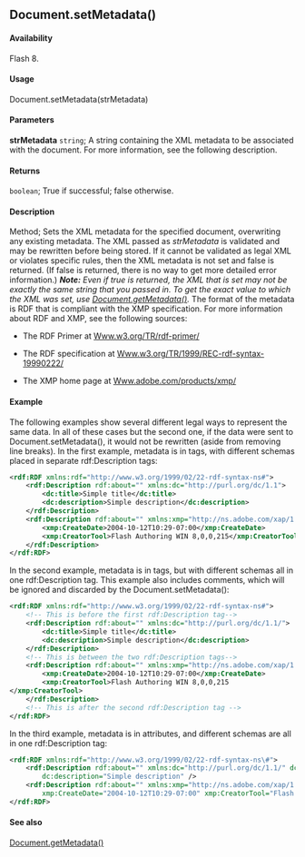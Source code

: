 ## Document.setMetadata()

#### Availability

Flash 8.

#### Usage

Document.setMetadata(strMetadata)

#### Parameters

**strMetadata** `string`; A string containing the XML metadata to be associated with the document. For more information, see the following description.

#### Returns

`boolean`; True if successful; false otherwise.

#### Description

Method; Sets the XML metadata for the specified document, overwriting any existing metadata. The XML passed as *strMetadata* is validated and may be rewritten before being stored. If it cannot be validated as legal XML or violates specific rules, then the XML metadata is not set and false is returned. (If false is returned, there is no way to get more detailed error information.)
***Note:** Even if true is returned, the XML that is set may not be exactly the same string that you passed in. To get the exact value to which the XML was set, use [Document.getMetadata()](../Document_object/Document80.md).*
The format of the metadata is RDF that is compliant with the XMP specification. For more information about RDF and XMP, see the following sources:

- The RDF Primer at [Www.w3.org/TR/rdf-primer/](http://www.w3.org/TR/rdf-primer/)

- The RDF specification at [Www.w3.org/TR/1999/REC-rdf-syntax-19990222/](http://www.w3.org/TR/1999/REC-rdf-syntax-19990222/)

- The XMP home page at [Www.adobe.com/products/xmp/](http://www.adobe.com/products/xmp/)

#### Example

The following examples show several different legal ways to represent the same data. In all of these cases but the second one, if the data were sent to Document.setMetadata(), it would not be rewritten (aside from removing line breaks).
In the first example, metadata is in tags, with different schemas placed in separate rdf:Description tags:

```xml
<rdf:RDF xmlns:rdf="http://www.w3.org/1999/02/22-rdf-syntax-ns#">
    <rdf:Description rdf:about="" xmlns:dc="http://purl.org/dc/1.1">
        <dc:title>Simple title</dc:title>
        <dc:description>Simple description</dc:description>
    </rdf:Description>
    <rdf:Description rdf:about="" xmlns:xmp="http://ns.adobe.com/xap/1.0/">
        <xmp:CreateDate>2004-10-12T10:29-07:00</xmp:CreateDate>
        <xmp:CreatorTool>Flash Authoring WIN 8,0,0,215</xmp:CreatorTool>
    </rdf:Description>
</rdf:RDF>
```

In the second example, metadata is in tags, but with different schemas all in one rdf:Description
tag.
This example also includes comments, which will be ignored and discarded by the
Document.setMetadata():

```xml
<rdf:RDF xmlns:rdf="http://www.w3.org/1999/02/22-rdf-syntax-ns#">
    <!-- This is before the first rdf:Description tag-->
    <rdf:Description rdf:about="" xmlns:dc="http://purl.org/dc/1.1/">
        <dc:title>Simple title</dc:title>
        <dc:description>Simple description</dc:description>
    </rdf:Description>
    <!-- This is between the two rdf:Description tags-->
    <rdf:Description rdf:about="" xmlns:xmp="http://ns.adobe.com/xap/1.0/">
        <xmp:CreateDate>2004-10-12T10:29-07:00</xmp:CreateDate>
        <xmp:CreatorTool>Flash Authoring WIN 8,0,0,215
</xmp:CreatorTool>
    </rdf:Description>
    <!-- This is after the second rdf:Description tag -->
</rdf:RDF>
```

In the third example, metadata is in attributes, and different schemas are all in one
rdf:Description tag:

```xml
<rdf:RDF xmlns:rdf="http://www.w3.org/1999/02/22-rdf-syntax-ns\#">
    <rdf:Description rdf:about="" xmlns:dc="http://purl.org/dc/1.1/" dc:title="Simple title"
        dc:description="Simple description" />
    <rdf:Description rdf:about="" xmlns:xmp="http://ns.adobe.com/xap/1.0/"
        xmp:CreateDate="2004-10-12T10:29-07:00" xmp:CreatorTool="Flash Authoring WIN 8,0,0,215" />
</rdf:RDF>
```

#### See also

[Document.getMetadata()](../Document_object/Document80.md)
